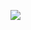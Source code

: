 [![](https://github.com/hejthor/hejthor/releases/latest/download/summary.png)](https://github.com/hejthor/hejthor/releases/latest/download/summary.pdf)